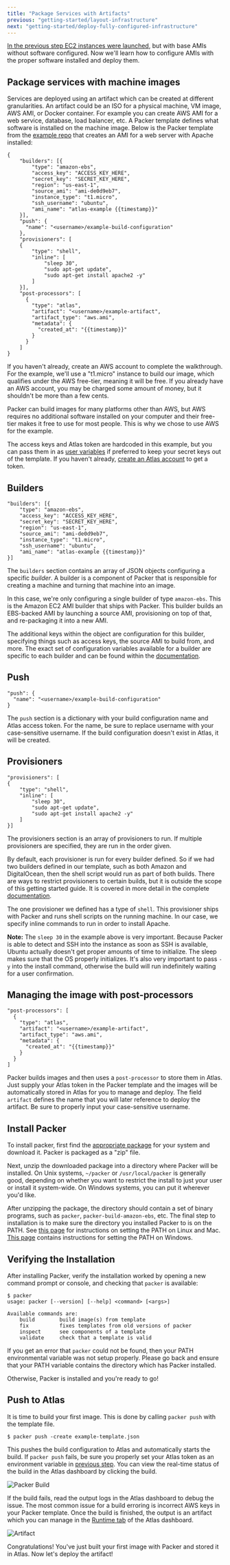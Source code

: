 ```yaml
---
title: "Package Services with Artifacts"
previous: "getting-started/layout-infrastructure"
next: "getting-started/deploy-fully-configured-infrastructure"
---
```

[In the previous step EC2 instances were launched](/help/getting-started/layout-infrastructure), but with base AMIs without software configured. Now we'll learn how to configure AMIs with the proper software installed and deploy them.

## Package services with machine images

Services are deployed using an artifact which can be created at different granularities.
An artifact could be an ISO for a physical machine, VM image, AWS AMI, or Docker container.
For example you can create AWS AMI for a web service, database, load balancer, etc.
A Packer template defines what software is installed on the machine image.
Below is the Packer template from the [example repo](https://github.com/hashicorp/atlas-examples/tree/master/getting-started) that creates an AMI for a web server with Apache installed:

	{
	    "builders": [{
	        "type": "amazon-ebs",
	        "access_key": "ACCESS_KEY_HERE",
	        "secret_key": "SECRET_KEY_HERE",
	        "region": "us-east-1",
	        "source_ami": "ami-de0d9eb7",
	        "instance_type": "t1.micro",
	        "ssh_username": "ubuntu",
	        "ami_name": "atlas-example {{timestamp}}"
	    }],
	    "push": {
	      "name": "<username>/example-build-configuration"
	    },
	    "provisioners": [
	    {
	        "type": "shell",
	        "inline": [
	            "sleep 30",
	            "sudo apt-get update",
	            "sudo apt-get install apache2 -y"
	        ]
	    }],
	    "post-processors": [
	      {
	        "type": "atlas",
	        "artifact": "<username>/example-artifact",
	        "artifact_type": "aws.ami",
	        "metadata": {
	          "created_at": "{{timestamp}}"
	        }
	      }
	    ]
	}

If you haven't already, create an AWS account to complete the walkthrough. For the example, we'll use a "t1.micro" instance to build our image, which qualifies under the AWS free-tier, meaning it will be free. If you already have an AWS account, you may be charged some amount of money, but it shouldn't be more than a few cents.

Packer can build images for many platforms other than AWS, but AWS requires no additional software installed on your computer and their free-tier makes it free to use for most people. This is why we chose to use AWS for the example.

The access keys and Atlas token are hardcoded in this example, but you can pass them in as
[user variables](https://packer.io/docs/templates/user-variables.html) if preferred
to keep your secret keys out of the template. If you haven't already, [create an Atlas account](https://atlas.hashicorp.com/create) to get a token.

## Builders

	"builders": [{
		"type": "amazon-ebs",
		"access_key": "ACCESS_KEY_HERE",
		"secret_key": "SECRET_KEY_HERE",
		"region": "us-east-1",
		"source_ami": "ami-de0d9eb7",
		"instance_type": "t1.micro",
		"ssh_username": "ubuntu",
		"ami_name": "atlas-example {{timestamp}}"
	}]

The `builders` section contains an array of JSON objects configuring a specific _builder_. A
builder is a component of Packer that is responsible for creating a machine
and turning that machine into an image.

In this case, we're only configuring a single builder of type `amazon-ebs`.
This is the Amazon EC2 AMI builder that ships with Packer. This builder
builds an EBS-backed AMI by launching a source AMI, provisioning on top of
that, and re-packaging it into a new AMI.

The additional keys within the object are configuration for this builder, specifying things
such as access keys, the source AMI to build from, and more.
The exact set of configuration variables available for a builder are
specific to each builder and can be found within the [documentation](https://packer.io/docs).

## Push

    "push": {
      "name": "<username>/example-build-configuration"
    }

The `push` section is a dictionary with your build configuration name and Atlas access token. For the name, be sure to replace username with your case-sensitive username. If the build configuration doesn't exist in Atlas, it will be created.

## Provisioners

	"provisioners": [
	{
	    "type": "shell",
	    "inline": [
	        "sleep 30",
	        "sudo apt-get update",
	        "sudo apt-get install apache2 -y"
	    ]
	}]

The provisioners section
is an array of provisioners to run. If multiple provisioners are specified, they
are run in the order given.

By default, each provisioner is run for every builder defined. So if we had
two builders defined in our template, such as both Amazon and DigitalOcean, then
the shell script would run as part of both builds. There are ways to restrict
provisioners to certain builds, but it is outside the scope of this getting
started guide. It is covered in more detail in the complete
[documentation](https://packer.io/docs).

The one provisioner we defined has a type of `shell`. This provisioner
ships with Packer and runs shell scripts on the running machine. In our
case, we specify inline commands to run in order to install Apache.

**Note:** The `sleep 30` in the example above is very important. Because Packer is able to detect and SSH into the instance as soon as SSH is available, Ubuntu actually doesn't get proper amounts of time to initialize. The sleep makes sure that the OS properly initializes. It's also very important to pass `-y` into the install command, otherwise the build will run indefinitely waiting for a user confirmation.

## Managing the image with post-processors

	"post-processors": [
	  {
	    "type": "atlas",
	    "artifact": "<username>/example-artifact",
	    "artifact_type": "aws.ami",
	    "metadata": {
	      "created_at": "{{timestamp}}"
	    }
	  }
	]

Packer builds images and then uses a `post-processor` to store them in Atlas. Just supply your Atlas token in the Packer template and the images will be automatically stored in Atlas for you to manage and deploy. The field `artifact` defines the name that you will later reference to deploy the artifact. Be sure to properly input your case-sensitive username.

## Install Packer

To install packer, first find the [appropriate package](https://packer.io/downloads.html)
for your system and download it. Packer is packaged as a "zip" file.

Next, unzip the downloaded package into a directory where Packer will be
installed. On Unix systems, `~/packer` or `/usr/local/packer` is generally good,
depending on whether you want to restrict the install to just your user
or install it system-wide. On Windows systems, you can put it wherever you'd
like.

After unzipping the package, the directory should contain a set of binary
programs, such as `packer`, `packer-build-amazon-ebs`, etc. The final step
to installation is to make sure the directory you installed Packer to
is on the PATH. See [this page](http://stackoverflow.com/questions/14637979/how-to-permanently-set-path-on-linux)
for instructions on setting the PATH on Linux and Mac.
[This page](http://stackoverflow.com/questions/1618280/where-can-i-set-path-to-make-exe-on-windows)
contains instructions for setting the PATH on Windows.

## Verifying the Installation

After installing Packer, verify the installation worked by opening
a new command prompt or console, and checking that `packer` is available:

	$ packer
	usage: packer [--version] [--help] <command> [<args>]

	Available commands are:
	    build        build image(s) from template
	    fix          fixes templates from old versions of packer
	    inspect      see components of a template
	    validate     check that a template is valid

If you get an error that `packer` could not be found, then your PATH
environmental variable was not setup properly. Please go back and ensure
that your PATH variable contains the directory which has Packer installed.

Otherwise, Packer is installed and you're ready to go!


## Push to Atlas

It is time to build your first image. This is done by calling `packer push` with the template file.


	$ packer push -create example-template.json

This pushes the build configuration to Atlas and automatically starts the build. If `packer push` fails, be sure you properly set your Atlas token as an environment variable in [previous step](/help/getting-started/layout-infrastructure). You can view the real-time status of the build in the Atlas dashboard by clicking the build.

![Packer Build](/help-images/packer-build.png)

If the build fails, read the output logs in the Atlas dashboard to debug the issue. The most common issue for a build erroring is incorrect AWS keys in your Packer template. Once the build is finished, the output is an artifact which you can manage in the [Runtime tab](https://atlas.hashicorp.com/runtime) of the Atlas dashboard.

![Artifact](/help-images/artifact.png)

Congratulations! You've just built your first image with Packer and stored it in Atlas. Now let's deploy the artifact!
